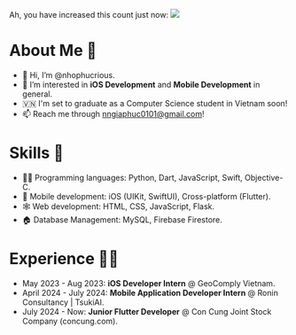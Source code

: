 Ah, you have increased this count just now: ![](https://komarev.com/ghpvc/?username=nhophucrious)
# About Me 👀
- 👋 Hi, I’m @nhophucrious.
- 👀 I’m interested in **iOS Development** and **Mobile Development** in general.
- 🇻🇳 I'm set to graduate as a Computer Science student in Vietnam soon!
- 📫 Reach me through [nngiaphuc0101@gmail.com](mailto:nngiaphuc0101@gmail.com)!

# Skills 🔧
- 🧑‍💻 Programming languages: Python, Dart, JavaScript, Swift, Objective-C.
- 📱 Mobile development: iOS (UIKit, SwiftUI), Cross-platform (Flutter).
- 🕸️ Web development: HTML, CSS, JavaScript, Flask.
- 🏠 Database Management: MySQL, Firebase Firestore.

# Experience 👨‍💼
- May 2023 - Aug 2023: **iOS Developer Intern** @ GeoComply Vietnam.
- April 2024 - July 2024: **Mobile Application Developer Intern** @ Ronin Consultancy | TsukiAI.
- July 2024 - Now: **Junior Flutter Developer** @ Con Cung Joint Stock Company (concung.com).
<!---
nhophucrious/nhophucrious is a ✨ special ✨ repository because its `README.md` (this file) appears on your GitHub profile.
You can click the Preview link to take a look at your changes.
--->
